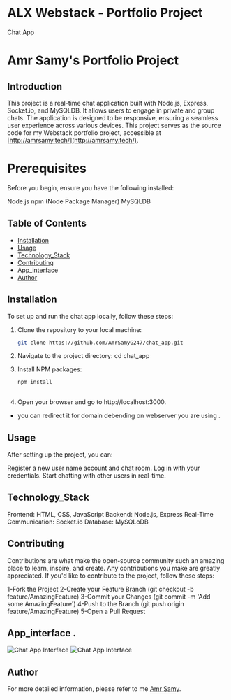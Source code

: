 # ALX Webstack - Portfolio Project
Chat App

# Amr Samy's Portfolio Project

## Introduction

This project is a real-time chat application built with Node.js, Express, Socket.io, and MySQLDB. It allows users to engage in private and group chats. The application is designed to be responsive, ensuring a seamless user experience across various devices. This project serves as the source code for my Webstack portfolio project, accessible at [http://amrsamy.tech/](http://amrsamy.tech/).

# Prerequisites
Before you begin, ensure you have the following installed:

Node.js
npm (Node Package Manager)
MySQLDB


## Table of Contents

- [Installation](#installation)
- [Usage](#Usage)
- [Technology_Stack](#Technology_Stack)
- [Contributing](#contributing)
- [App_interface](#App_interface)
- [Author](#Author)

## Installation

To set up and run the chat app locally, follow these steps:

1. Clone the repository to your local machine:

   ```bash
   git clone https://github.com/AmrSamyG247/chat_app.git

2. Navigate to the project directory:
   cd chat_app

3. Install NPM packages:

   ```bash 
   npm install
  
4. Open your browser and go to http://localhost:3000.
 - you can redirect it for domain debending on webserver you are using .
  

## Usage
After setting up the project, you can:

Register a new user name account and chat room.
Log in with your credentials.
Start chatting with other users in real-time.

## Technology_Stack
Frontend: HTML, CSS, JavaScript
Backend: Node.js, Express
Real-Time Communication: Socket.io
Database: MySQLoDB

## Contributing

Contributions are what make the open-source community such an amazing place to learn, inspire, and create. Any contributions you make are greatly appreciated.
If you'd like to contribute to the project, follow these steps:

1-Fork the Project
2-Create your Feature Branch (git checkout -b feature/AmazingFeature)
3-Commit your Changes (git commit -m 'Add some AmazingFeature')
4-Push to the Branch (git push origin feature/AmazingFeature)
5-Open a Pull Request

## App_interface .
![Chat App Interface](/chat0.png "Chat App Interface")
![Chat App Interface](/chat1.png "Chat App Interface")

## Author
For more detailed information, please refer to me [Amr Samy](AUTHORS).

